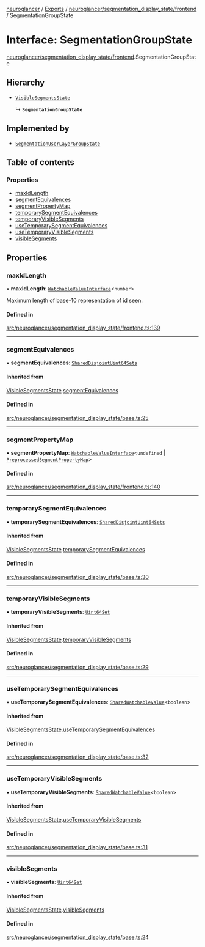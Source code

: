 [neuroglancer](../README.md) / [Exports](../modules.md) / [neuroglancer/segmentation\_display\_state/frontend](../modules/neuroglancer_segmentation_display_state_frontend.md) / SegmentationGroupState

# Interface: SegmentationGroupState

[neuroglancer/segmentation_display_state/frontend](../modules/neuroglancer_segmentation_display_state_frontend.md).SegmentationGroupState

## Hierarchy

- [`VisibleSegmentsState`](neuroglancer_segmentation_display_state_base.VisibleSegmentsState.md)

  ↳ **`SegmentationGroupState`**

## Implemented by

- [`SegmentationUserLayerGroupState`](../classes/neuroglancer_segmentation_user_layer.SegmentationUserLayerGroupState.md)

## Table of contents

### Properties

- [maxIdLength](neuroglancer_segmentation_display_state_frontend.SegmentationGroupState.md#maxidlength)
- [segmentEquivalences](neuroglancer_segmentation_display_state_frontend.SegmentationGroupState.md#segmentequivalences)
- [segmentPropertyMap](neuroglancer_segmentation_display_state_frontend.SegmentationGroupState.md#segmentpropertymap)
- [temporarySegmentEquivalences](neuroglancer_segmentation_display_state_frontend.SegmentationGroupState.md#temporarysegmentequivalences)
- [temporaryVisibleSegments](neuroglancer_segmentation_display_state_frontend.SegmentationGroupState.md#temporaryvisiblesegments)
- [useTemporarySegmentEquivalences](neuroglancer_segmentation_display_state_frontend.SegmentationGroupState.md#usetemporarysegmentequivalences)
- [useTemporaryVisibleSegments](neuroglancer_segmentation_display_state_frontend.SegmentationGroupState.md#usetemporaryvisiblesegments)
- [visibleSegments](neuroglancer_segmentation_display_state_frontend.SegmentationGroupState.md#visiblesegments)

## Properties

### maxIdLength

• **maxIdLength**: [`WatchableValueInterface`](neuroglancer_trackable_value.WatchableValueInterface.md)<`number`\>

Maximum length of base-10 representation of id seen.

#### Defined in

[src/neuroglancer/segmentation_display_state/frontend.ts:139](https://github.com/ActiveBrainAtlas2/neuroglancer/blob/91617476/src/neuroglancer/segmentation_display_state/frontend.ts#L139)

___

### segmentEquivalences

• **segmentEquivalences**: [`SharedDisjointUint64Sets`](../classes/neuroglancer_shared_disjoint_sets.SharedDisjointUint64Sets.md)

#### Inherited from

[VisibleSegmentsState](neuroglancer_segmentation_display_state_base.VisibleSegmentsState.md).[segmentEquivalences](neuroglancer_segmentation_display_state_base.VisibleSegmentsState.md#segmentequivalences)

#### Defined in

[src/neuroglancer/segmentation_display_state/base.ts:25](https://github.com/ActiveBrainAtlas2/neuroglancer/blob/91617476/src/neuroglancer/segmentation_display_state/base.ts#L25)

___

### segmentPropertyMap

• **segmentPropertyMap**: [`WatchableValueInterface`](neuroglancer_trackable_value.WatchableValueInterface.md)<`undefined` \| [`PreprocessedSegmentPropertyMap`](../classes/neuroglancer_segmentation_display_state_property_map.PreprocessedSegmentPropertyMap.md)\>

#### Defined in

[src/neuroglancer/segmentation_display_state/frontend.ts:140](https://github.com/ActiveBrainAtlas2/neuroglancer/blob/91617476/src/neuroglancer/segmentation_display_state/frontend.ts#L140)

___

### temporarySegmentEquivalences

• **temporarySegmentEquivalences**: [`SharedDisjointUint64Sets`](../classes/neuroglancer_shared_disjoint_sets.SharedDisjointUint64Sets.md)

#### Inherited from

[VisibleSegmentsState](neuroglancer_segmentation_display_state_base.VisibleSegmentsState.md).[temporarySegmentEquivalences](neuroglancer_segmentation_display_state_base.VisibleSegmentsState.md#temporarysegmentequivalences)

#### Defined in

[src/neuroglancer/segmentation_display_state/base.ts:30](https://github.com/ActiveBrainAtlas2/neuroglancer/blob/91617476/src/neuroglancer/segmentation_display_state/base.ts#L30)

___

### temporaryVisibleSegments

• **temporaryVisibleSegments**: [`Uint64Set`](../classes/neuroglancer_uint64_set.Uint64Set.md)

#### Inherited from

[VisibleSegmentsState](neuroglancer_segmentation_display_state_base.VisibleSegmentsState.md).[temporaryVisibleSegments](neuroglancer_segmentation_display_state_base.VisibleSegmentsState.md#temporaryvisiblesegments)

#### Defined in

[src/neuroglancer/segmentation_display_state/base.ts:29](https://github.com/ActiveBrainAtlas2/neuroglancer/blob/91617476/src/neuroglancer/segmentation_display_state/base.ts#L29)

___

### useTemporarySegmentEquivalences

• **useTemporarySegmentEquivalences**: [`SharedWatchableValue`](../classes/neuroglancer_shared_watchable_value.SharedWatchableValue.md)<`boolean`\>

#### Inherited from

[VisibleSegmentsState](neuroglancer_segmentation_display_state_base.VisibleSegmentsState.md).[useTemporarySegmentEquivalences](neuroglancer_segmentation_display_state_base.VisibleSegmentsState.md#usetemporarysegmentequivalences)

#### Defined in

[src/neuroglancer/segmentation_display_state/base.ts:32](https://github.com/ActiveBrainAtlas2/neuroglancer/blob/91617476/src/neuroglancer/segmentation_display_state/base.ts#L32)

___

### useTemporaryVisibleSegments

• **useTemporaryVisibleSegments**: [`SharedWatchableValue`](../classes/neuroglancer_shared_watchable_value.SharedWatchableValue.md)<`boolean`\>

#### Inherited from

[VisibleSegmentsState](neuroglancer_segmentation_display_state_base.VisibleSegmentsState.md).[useTemporaryVisibleSegments](neuroglancer_segmentation_display_state_base.VisibleSegmentsState.md#usetemporaryvisiblesegments)

#### Defined in

[src/neuroglancer/segmentation_display_state/base.ts:31](https://github.com/ActiveBrainAtlas2/neuroglancer/blob/91617476/src/neuroglancer/segmentation_display_state/base.ts#L31)

___

### visibleSegments

• **visibleSegments**: [`Uint64Set`](../classes/neuroglancer_uint64_set.Uint64Set.md)

#### Inherited from

[VisibleSegmentsState](neuroglancer_segmentation_display_state_base.VisibleSegmentsState.md).[visibleSegments](neuroglancer_segmentation_display_state_base.VisibleSegmentsState.md#visiblesegments)

#### Defined in

[src/neuroglancer/segmentation_display_state/base.ts:24](https://github.com/ActiveBrainAtlas2/neuroglancer/blob/91617476/src/neuroglancer/segmentation_display_state/base.ts#L24)
